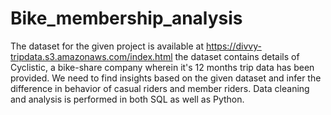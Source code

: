 # Bike_membership_analysis
The dataset for the given project is available at https://divvy-tripdata.s3.amazonaws.com/index.html the dataset contains details of Cyclistic, a bike-share company wherein it's 12 months trip data has been provided. We need to find insights based on the given dataset and infer the difference in behavior of casual riders and member riders. Data cleaning and analysis is performed in both SQL as well as Python. 
